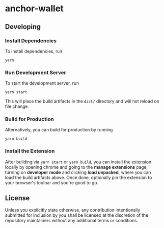 # anchor-wallet

## Developing

### Install Dependencies

To install dependencies, run

```shell
yarn
```

### Run Development Server

To start the development server, run

```shell
yarn start
```

This will place the build artifacts in the `dist/` directory and will hot reload on file change.

### Build for Production

Alternatively, you can build for production by running

```shell
yarn build
```

### Install the Extension

After building via `yarn start` or `yarn build`, you can install the extension locally by opening chrome and going to the **manage extensions** page,
turning on **developer mode** and clicking **load unpacked**, where you can load the build artifacts above. Once done, optionally pin the extension to your
browser's toolbar and you're good to go.

## License

Unless you explicitly state otherwise, any contribution intentionally submitted for inclusion by you shall be licensed at the discretion of the repository maintainers without any additional terms or conditions.
